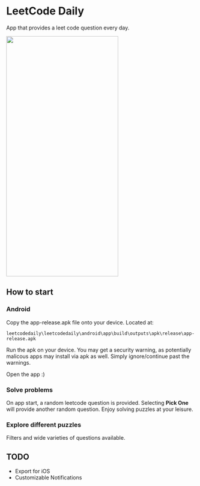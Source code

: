 # LeetCode Daily
App that provides a leet code question every day.

<img src="https://imgur.com/ObWXNcO.gif " width="298" height="640" />

## How to start
### Android
Copy the app-release.apk file onto your device. Located at:
```
leetcodedaily\leetcodedaily\android\app\build\outputs\apk\release\app-release.apk
```
Run the apk on your device. You may get a security warning, as potentially malicous apps may install via apk as well. Simply ignore/continue past the warnings.

Open the app :)


### Solve problems
On app start, a random leetcode question is provided. Selecting **Pick One** will provide another random question. Enjoy solving puzzles at your leisure.

### Explore different puzzles
Filters and wide varieties of questions available.

## TODO
- Export for iOS
- Customizable Notifications
